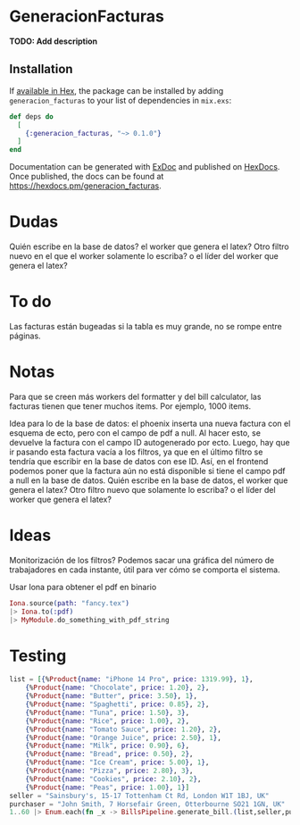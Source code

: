 # GeneracionFacturas

**TODO: Add description**

## Installation

If [available in Hex](https://hex.pm/docs/publish), the package can be installed
by adding `generacion_facturas` to your list of dependencies in `mix.exs`:

```elixir
def deps do
  [
    {:generacion_facturas, "~> 0.1.0"}
  ]
end
```

Documentation can be generated with [ExDoc](https://github.com/elixir-lang/ex_doc)
and published on [HexDocs](https://hexdocs.pm). Once published, the docs can
be found at <https://hexdocs.pm/generacion_facturas>.

# Dudas

Quién escribe en la base
de datos? el worker que genera el latex? Otro filtro nuevo en el que
el worker solamente lo escriba? o el líder del worker que genera el latex?

# To do

Las facturas están bugeadas si la tabla es muy grande,
no se rompe entre páginas.

# Notas

Para que se creen más workers del formatter y del bill calculator, las facturas tienen que tener muchos items. Por ejemplo, 1000 items.

Idea para lo de la base de datos:
el phoenix inserta una nueva factura con el esquema de ecto,
pero con el campo de pdf a null. Al hacer esto, se devuelve
la factura con el campo ID autogenerado por ecto. Luego, hay que
ir pasando esta factura vacía a los filtros, ya que en el último filtro
se tendría que escribir en la base de datos con ese ID.
Así, en el frontend podemos poner que la factura aún no está disponible si
tiene el campo pdf a null en la base de datos. Quién escribe en la base
de datos, el worker que genera el latex? Otro filtro nuevo que solamente
lo escriba? o el líder del worker que genera el latex?

# Ideas

Monitorización de los filtros? Podemos sacar una gráfica del número
de trabajadores en cada instante, útil para ver cómo se comporta el sistema.

Usar Iona para obtener el pdf en binario

```elixir
Iona.source(path: "fancy.tex")
|> Iona.to(:pdf)
|> MyModule.do_something_with_pdf_string
```

# Testing

```elixir
list = [{%Product{name: "iPhone 14 Pro", price: 1319.99}, 1},
    {%Product{name: "Chocolate", price: 1.20}, 2},
    {%Product{name: "Butter", price: 3.50}, 1},
    {%Product{name: "Spaghetti", price: 0.85}, 2},
    {%Product{name: "Tuna", price: 1.50}, 3},
    {%Product{name: "Rice", price: 1.00}, 2},
    {%Product{name: "Tomato Sauce", price: 1.20}, 2},
    {%Product{name: "Orange Juice", price: 2.50}, 1},
    {%Product{name: "Milk", price: 0.90}, 6},
    {%Product{name: "Bread", price: 0.50}, 2},
    {%Product{name: "Ice Cream", price: 5.00}, 1},
    {%Product{name: "Pizza", price: 2.80}, 3},
    {%Product{name: "Cookies", price: 2.10}, 2},
    {%Product{name: "Peas", price: 1.00}, 1}]
seller = "Sainsbury's, 15-17 Tottenham Ct Rd, London W1T 1BJ, UK"
purchaser = "John Smith, 7 Horsefair Green, Otterbourne SO21 1GN, UK"
1..60 |> Enum.each(fn _x -> BillsPipeline.generate_bill.(list,seller,purchaser)end)

```
